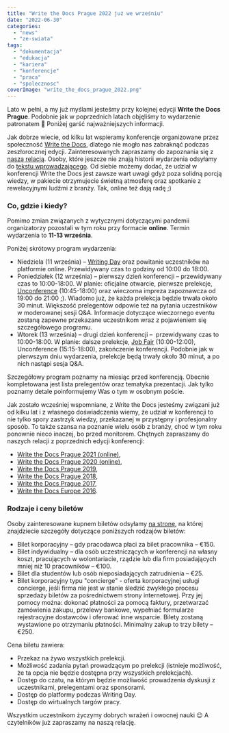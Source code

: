 ```yaml
---
title: "Write the Docs Prague 2022 już we wrześniu"
date: "2022-06-30"
categories: 
  - "news"
  - "ze-swiata"
tags: 
  - "dokumentacja"
  - "edukacja"
  - "kariera"
  - "konferencje"
  - "praca"
  - "spolecznosc"
coverImage: "write_the_docs_prague_2022.png"
---
```


Lato w pełni, a my już myślami jesteśmy przy kolejnej edycji **Write the Docs Prague**. Podobnie jak w poprzednich latach objęliśmy to wydarzenie patronatem 🙂 Poniżej garść najważniejszych informacji.

Jak dobrze wiecie, od kilku lat wspieramy konferencje organizowane przez społeczność [Write the Docs](https://www.writethedocs.org/), dlatego nie mogło nas zabraknąć podczas zeszłorocznej edycji. Zainteresowanych zapraszamy do zapoznania się z [naszą relacją](http://techwriter.pl/relacja-z-konferenecji-write-the-docs-prague-2021/). Osoby, które jeszcze nie znają historii wydarzenia odsyłamy do [tekstu wprowadzającego](http://techwriter.pl/poznajcie-write-the-docs-europe/). Od siebie możemy dodać, że udział w konferencji Write the Docs jest zawsze wart uwagi gdyż poza solidną porcją wiedzy, w pakiecie otrzymujecie świetną atmosferę oraz spotkanie z rewelacyjnymi ludźmi z branży. Tak, online też dają radę ;)

### Co, gdzie i kiedy?

Pomimo zmian związanych z wytycznymi dotyczącymi pandemii organizatorzy pozostali w tym roku przy formacie **online**. Termin wydarzenia to **11-13 września**.

Poniżej skrótowy program wydarzenia:

- Niedziela (11 września) – [Writing Day](https://www.writethedocs.org/conf/prague/2022/writing-day/) oraz powitanie uczestników na platformie online. Przewidywany czas to godziny od 10:00 do 18:00.
- Poniedziałek (12 września) – pierwszy dzień konferencji – przewidywany czas to 10:00-18:00. W planie: oficjalne otwarcie, pierwsze prelekcje, [Unconference](https://www.writethedocs.org/conf/prague/2022/unconference/) (10:45-18:00) oraz wieczorna impreza zapoznawcza od 19:00 do 21:00 ;). Wiadomo już, że każda prelekcja będzie trwała około 30 minut. Większość prelegentów odpowie też na pytania uczestników w moderowanej sesji Q&A. Informacje dotyczące wieczornego eventu zostaną zapewne przekazane uczestnikom wraz z pojawieniem się szczegółowego programu.
- Wtorek (13 września) – drugi dzień konferencji –  przewidywany czas to 10:00-18:00. W planie: dalsze prelekcje, [Job Fair](https://www.writethedocs.org/conf/prague/2022/job-fair/) (10:00-12:00), Unconference (15:15-18:00), zakończenie konferencji. Podobnie jak w pierwszym dniu wydarzenia, prelekcje będą trwały około 30 minut, a po nich nastąpi sesja Q&A.

Szczegółowy program poznamy na miesiąc przed konferencją. Obecnie kompletowana jest lista prelegentów oraz tematyka prezentacji. Jak tylko poznamy detale poinformujemy Was o tym w osobnym poście.

Jak zostało wcześniej wspomniane, z Write the Docs jesteśmy związani już od kilku lat i z własnego doświadczenia wiemy, że udział w konferencji to nie tylko spory zastrzyk wiedzy, przekazanej w przystępny i profesjonalny sposób. To także szansa na poznanie wielu osób z branży, choć w tym roku ponownie nieco inaczej, bo przed monitorem. Chętnych zapraszamy do naszych relacji z poprzednich edycji konferencji:

- [Write the Docs Prague 2021 (online)](http://techwriter.pl/relacja-z-konferenecji-write-the-docs-prague-2021/),
- [Write the Docs Prague 2020 (online)](http://techwriter.pl/relacja-z-write-the-docs-prague-2020-online/),
- [Write the Docs Prague 2019](http://techwriter.pl/nasza-relacja-z-write-the-docs-prague-2019/),
- [Write the Docs Prague 2018](http://techwriter.pl/write-the-docs-prague-2018-relacja/),
- [Write the Docs Prague 2017](http://techwriter.pl/write-the-docs-prague-2017-relacja/),
- [Write the Docs Europe 2016](http://techwriter.pl/write-the-docs-europe-2016-relacja/).

### Rodzaje i ceny biletów

Osoby zainteresowane kupnem biletów odsyłamy [na stronę](https://www.writethedocs.org/conf/prague/2022/tickets/), na której znajdziecie szczegóły dotyczące poniższych rodzajów biletów:

- Bilet korporacyjny – gdy pracodawca płaci za bilet pracownika – €150.
- Bilet indywidualny – dla osób uczestniczących w konferencji na własny koszt, pracujących w wolontariacie, rządzie lub dla firm posiadających mniej niż 10 pracowników – €100.
- Bilet dla studentów lub osób nieposiadających zatrudnienia – €25.
- Bilet korporacyjny typu "concierge" - oferta korporacyjnej usługi concierge, jeśli firma nie jest w stanie śledzić zwykłego procesu sprzedaży biletów za pośrednictwem strony internetowej. Przy jej pomocy można: dokonać płatności za pomocą faktury, przetwarzać zamówienia zakupu, przelewy bankowe, wypełniać formularze rejestracyjne dostawców i oferować inne wsparcie. Bilety zostaną wystawione po otrzymaniu płatności. Minimalny zakup to trzy bilety – €250.

Cena biletu zawiera:

- Przekaz na żywo wszystkich prelekcji.
- Możliwość zadania pytań prowadzącym po prelekcji (istnieje możliwość, że ta opcja nie będzie dostępna przy wszystkich prelekcjach).
- Dostęp do czatu, na którym będzie możliwość prowadzenia dyskusji z uczestnikami, prelegentami oraz sponsorami.
- Dostęp do platformy podczas Writing Day.
- Dostęp do wirtualnych targów pracy.

Wszystkim uczestnikom życzymy dobrych wrażeń i owocnej nauki 😉 A czytelników już zapraszamy na naszą relację.
